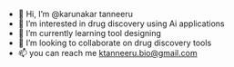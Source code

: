- 👋 Hi, I’m @karunakar tanneeru  
- 👀 I’m interested in drug discovery using Ai applications
- 🌱 I’m currently learning tool designing
- 💞️ I’m looking to collaborate on drug discovery tools
- 📫 you can reach me ktanneeru.bio@gmail.com

<!---
karubio/karubio is a ✨ special ✨ repository because its `README.md` (this file) appears on your GitHub profile.
You can click the Preview link to take a look at your changes.
--->
